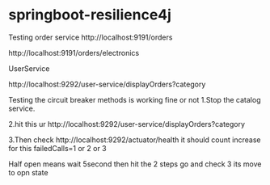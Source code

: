 # springboot-resilience4j

Testing order service 
http://localhost:9191/orders

http://localhost:9191/orders/electronics

UserService

http://localhost:9292/user-service/displayOrders?category

Testing the circuit breaker methods is working fine or not 
1.Stop the catalog service.

2.hit this ur http://localhost:9292/user-service/displayOrders?category

3.Then check http://localhost:9292/actuator/health  it should count increase for this failedCalls=1 or 2 or 3

Half open means wait 5second then hit the 2 steps go and check 3 its move to opn state